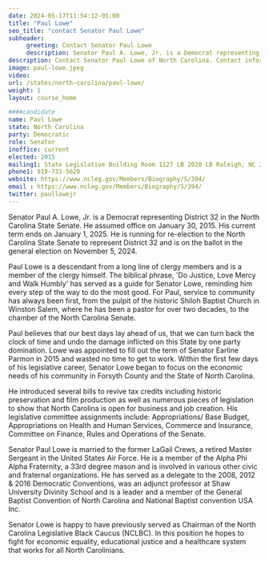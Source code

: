 ```yaml
---
date: 2024-05-17T11:54:12-05:00
title: "Paul Lowe"
seo_title: "contact Senator Paul Lowe"
subheader:
     greeting: Contact Senator Paul Lowe
     description: Senator Paul A. Lowe, Jr. is a Democrat representing District 32 in the North Carolina State Senate. He assumed office on January 30, 2015. His current term ends on January 1, 2025.
description: Contact Senator Paul Lowe of North Carolina. Contact information for Paul Lowe includes email address, phone number, and mailing address.
image: paul-lowe.jpeg
video:
url: /states/north-carolina/paul-lowe/
weight: 1
layout: course_home

####candidate
name: Paul Lowe
state: North Carolina
party: Democratic
role: Senator
inoffice: current
elected: 2015
mailing1: State Legislative Building Room 1127 LB 2020 LB Raleigh, NC 27603-2808
phone1: 919-733-5620
website: https://www.ncleg.gov/Members/Biography/S/394/
email : https://www.ncleg.gov/Members/Biography/S/394/
twitter: paullowejr
---
```

Senator Paul A. Lowe, Jr. is a Democrat representing District 32 in the North Carolina State Senate. He assumed office on January 30, 2015. His current term ends on January 1, 2025. He is running for re-election to the North Carolina State Senate to represent District 32 and is on the ballot in the general election on November 5, 2024.

Paul Lowe is a descendant from a long line of clergy members and is a member of the clergy himself. The biblical phrase, 'Do Justice, Love Mercy and Walk Humbly' has served as a guide for Senator Lowe, reminding him every step of the way to do the most good. For Paul, service to community has always been first, from the pulpit of the historic Shiloh Baptist Church in Winston Salem, where he has been a pastor for over two decades, to the chamber of the North Carolina Senate.

Paul believes that our best days lay ahead of us, that we can turn back the clock of time and undo the damage inflicted on this State by one party domination. Lowe was appointed to fill out the term of Senator Earline Parmon in 2015 and wasted no time to get to work. Within the first few days of his legislative career, Senator Lowe began to focus on the economic needs of his community in Forsyth County and the State of North Carolina.

He introduced several bills to revive tax credits including historic preservation and film production as well as numerous pieces of legislation to show that North Carolina is open for business and job creation. His legislative committee assignments include: Appropriations/ Base Budget, Appropriations on Health and Human Services, Commerce and Insurance, Committee on Finance, Rules and Operations of the Senate.

Senator Paul Lowe is married to the former LaGail Crews, a retired Master Sergeant in the United States Air Force. He is a member of the Alpha Phi Alpha Fraternity, a 33rd degree mason and is involved in various other civic and fraternal organizations. He has served as a delegate to the 2008, 2012 & 2016 Democratic Conventions, was an adjunct professor at Shaw University Divinity School and is a leader and a member of the General Baptist Convention of North Carolina and National Baptist convention USA Inc.

Senator Lowe is happy to have previously served as Chairman of the North Carolina Legislative Black Caucus (NCLBC). In this position he hopes to fight for economic equality, educational justice and a healthcare system that works for all North Carolinians.
